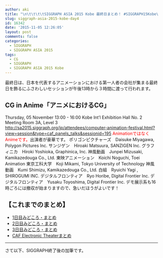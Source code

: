 ```yaml
---
author: aki
title: "\n\t\t\t\tSIGGRAPH ASIA 2015 Kobe 最終日まとめ！ #SIGGRAPH15Kobe\t\t"
slug: siggraph-asia-2015-kobe-day4
id: 16342
date: '2015-11-05 12:26:05'
layout: post
comments: false
categories:
  - SIGGRAPH
  - SIGGRAPH ASIA 2015
tags:
  - CG
  - SIGGRAPH
  - SIGGRAPH ASIA 2015 Kobe
---
```


最終日は、日本を代表するアニメーションにおける第一人者の会社が集まる最終日を飾るにふさわしいセッションが午後13時から３時間に渡って行われます。

## CG in Anime「アニメにおけるCG」

Thursday, 05 November 13:00 - 16:00 Kobe Int’l Exhibition Hall No. 2 Meeting Room 3A, Level 3 http://sa2015.siggraph.org/jp/attendees/computer-animation-festival.html?view=session&type=caf_panels_talks&sessionid=195 <span style="color: #ff0000;">AnimationではなくAnimeです。</span>出演者が豪華です。 ポリゴンピクチャーズ　Daisuke Miyagawa, Polygon Pictures Inc. サンジゲン　Hiroaki Matsuura, SANZIGEN Inc. グラフィニカ　Hiroki Yoshioka, Graphinica, Inc. 神風動画　Junpei Mizusaki, Kamikazedouga Co., Ltd. 東映アニメーション　Koichi Noguchi, Toei Animation 東京工科大学　Koji Mikami, Tokyo University of Technology 神風動画　Kumi Shimizu, Kamikazedouga Co., Ltd. 白組　Ryuichi Yagi , SHIROGUMI INC. デジタルフロンティア　Ryo Horibe, Digital Frontier Inc. デジタルフロンティア　Yusaku Toyoshima, Digital Frontier Inc. デモ展示系も16時ごろには撤収が始まりますので、急いだほうがよいです！

## 【これまでのまとめ】

*   [1日目みどころ・まとめ](http://aki.shirai.as/2015/11/siggraph-asia-2015-day1/)
*   [2日目みどころ・まとめ](http://aki.shirai.as/2015/11/siggraph-asia-2015-kobe-day2/)
*   [3日目みどころ・まとめ](http://aki.shirai.as/2015/11/siggraph-asia-2015-kobe-day3/)
*   [CAF Electronic Theaterまとめ](http://aki.shirai.as/2015/11/siggraph-asia-2015-kobe-electronic-theater/)

* * *

さて以下、SIGGRAPH終了後の加筆です。